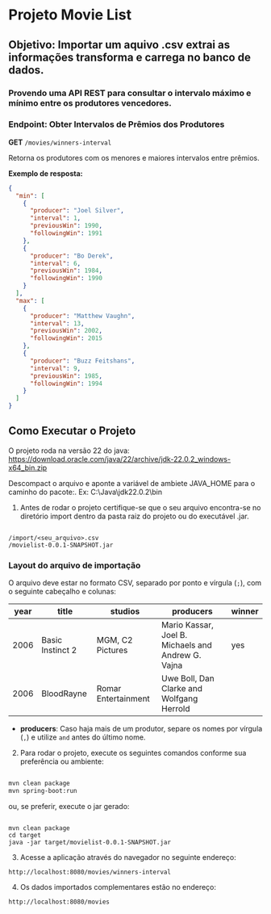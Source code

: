 #  Projeto Movie List
## Objetivo: Importar um aquivo .csv extrai as informações transforma e carrega no banco de dados.

### Provendo uma API REST para consultar o intervalo máximo e mínimo entre os produtores vencedores.

### Endpoint: Obter Intervalos de Prêmios dos Produtores

**GET** `/movies/winners-interval`

Retorna os produtores com os menores e maiores intervalos entre prêmios.

**Exemplo de resposta:**

```json
{
  "min": [
    {
      "producer": "Joel Silver",
      "interval": 1,
      "previousWin": 1990,
      "followingWin": 1991
    },
    {
      "producer": "Bo Derek",
      "interval": 6,
      "previousWin": 1984,
      "followingWin": 1990
    }
  ],
  "max": [
    {
      "producer": "Matthew Vaughn",
      "interval": 13,
      "previousWin": 2002,
      "followingWin": 2015
    },
    {
      "producer": "Buzz Feitshans",
      "interval": 9,
      "previousWin": 1985,
      "followingWin": 1994
    }
  ]
}

```

## Como Executar o Projeto
O projeto roda na versão 22 do java: https://download.oracle.com/java/22/archive/jdk-22.0.2_windows-x64_bin.zip

Descompact o arquivo e aponte a variável de ambiete JAVA_HOME para o caminho do pacote:. Ex: C:\Java\jdk22.0.2\bin 

1. Antes de rodar o projeto certifique-se que o seu arquivo encontra-se no diretório import dentro da pasta raiz do projeto ou do executável .jar.
  ```shell

  /import/<seu_arquivo>.csv
  /movielist-0.0.1-SNAPSHOT.jar
  ```
### Layout do arquivo de importação

O arquivo deve estar no formato CSV, separado por ponto e vírgula (`;`), com o seguinte cabeçalho e colunas:

| year | title                | studios                | producers                                   | winner |
|------|----------------------|------------------------|----------------------------------------------|--------|
| 2006 | Basic Instinct 2     | MGM, C2 Pictures       | Mario Kassar, Joel B. Michaels and Andrew G. Vajna | yes    |
| 2006 | BloodRayne           | Romar Entertainment    | Uwe Boll, Dan Clarke and Wolfgang Herrold    |        |

- **producers**: Caso haja mais de um produtor, separe os nomes por vírgula (`,`) e utilize `and` antes do último nome.


2. Para rodar o projeto, execute os seguintes comandos conforme sua preferência ou ambiente:   

```bash

mvn clean package
mvn spring-boot:run
```
ou, se preferir, execute o jar gerado:

```

mvn clean package
cd target
java -jar target/movielist-0.0.1-SNAPSHOT.jar
```
3. Acesse a aplicação através do navegador no seguinte endereço:
```
http://localhost:8080/movies/winners-interval
```

4. Os dados importados complementares estão no endereço:
```
http://localhost:8080/movies
